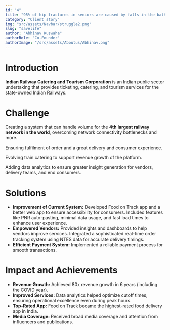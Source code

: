 ```yaml
---
id: "4"
title: "95% of hip fractures in seniors are caused by falls in the bathroom"
category: "Client story"
img: "src/assets/Navbar/struggle2.png"
slug: "savelife"
author: "Abhinav Kuswaha"
authorRole: "Co-Founder"
authorImage: "/src/assets/Aboutus/Abhinav.png"
---
```


# Introduction

**Indian Railway Catering and Tourism Corporation** is an Indian public sector undertaking that provides ticketing, catering, and tourism services for the state-owned Indian Railways.

# Challenge

Creating a system that can handle volume for the **4th largest railway network in the world**, overcoming network connectivity bottlenecks and more.

Ensuring fulfilment of order and a great delivery and consumer experience.

Evolving train catering to support revenue growth of the platform.

Adding data analytics to ensure greater insight generation for vendors, delivery teams, and end consumers.

# Solutions

- **Improvement of Current System:** Developed Food on Track app and a better web app to ensure accessibility for consumers. Included features like PNR auto-pasting, minimal data usage, and fast load times to enhance user experience.
- **Empowered Vendors:** Provided insights and dashboards to help vendors improve services. Integrated a sophisticated real-time order tracking system using NTES data for accurate delivery timings.
- **Efficient Payment System:** Implemented a reliable payment process for smooth transactions.

# Impact and Achievements

- **Revenue Growth:** Achieved 80x revenue growth in 6 years (including the COVID year).
- **Improved Services:** Data analytics helped optimize cutoff times, ensuring operational excellence even during peak hours.
- **Top-Rated App:** Food on Track became the highest-rated food delivery app in India.
- **Media Coverage:** Received broad media coverage and attention from influencers and publications.
